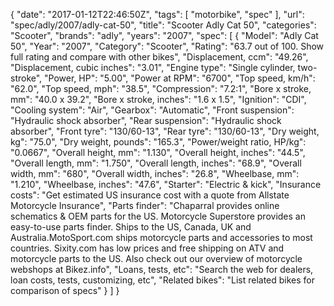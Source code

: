 {
    "date": "2017-01-12T22:46:50Z",
    "tags": [
        "motorbike",
        "spec"
    ],
    "url": "spec\/adly\/2007\/adly-cat-50",
    "title": "Scooter Adly Cat 50",
    "categories": "Scooter",
    "brands": "adly",
    "years": "2007",
    "spec": [
        {
            "Model": "Adly Cat 50",
            "Year": "2007",
            "Category": "Scooter",
            "Rating": "63.7 out of 100. Show full rating and compare with other bikes",
            "Displacement, ccm": "49.26",
            "Displacement, cubic inches": "3.01",
            "Engine type": "Single cylinder, two-stroke",
            "Power, HP": "5.00",
            "Power at RPM": "6700",
            "Top speed, km\/h": "62.0",
            "Top speed, mph": "38.5",
            "Compression": "7.2:1",
            "Bore x stroke, mm": "40.0 x 39.2",
            "Bore x stroke, inches": "1.6 x 1.5",
            "Ignition": "CDI",
            "Cooling system": "Air",
            "Gearbox": "Automatic",
            "Front suspension": "Hydraulic shock absorber",
            "Rear suspension": "Hydraulic shock absorber",
            "Front tyre": "130\/60-13",
            "Rear tyre": "130\/60-13",
            "Dry weight, kg": "75.0",
            "Dry weight, pounds": "165.3",
            "Power\/weight ratio, HP\/kg": "0.0667",
            "Overall height, mm": "1.130",
            "Overall height, inches": "44.5",
            "Overall length, mm": "1.750",
            "Overall length, inches": "68.9",
            "Overall width, mm": "680",
            "Overall width, inches": "26.8",
            "Wheelbase, mm": "1.210",
            "Wheelbase, inches": "47.6",
            "Starter": "Electric & kick",
            "Insurance costs": "Get estimated US insurance cost with a quote from Allstate Motorcycle Insurance",
            "Parts finder": "Chaparral provides online schematics & OEM parts for the US.   Motorcycle Superstore provides an easy-to-use parts finder. Ships to the US, Canada, UK and Australia.MotoSport.com ships motorcycle parts and accessories to most countries.    Sixity.com has low prices and free shipping on ATV and motorcycle parts to the US. Also check out our overview of motorcycle webshops at Bikez.info",
            "Loans, tests, etc": "Search the web for dealers, loan costs, tests, customizing, etc",
            "Related bikes": "List related bikes for comparison of specs"
        }
    ]
}